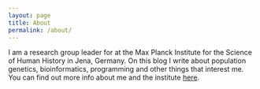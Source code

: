 ```yaml
---
layout: page
title: About
permalink: /about/
---
```


I am a research group leader for at the Max Planck Institute for the Science of Human History in Jena, Germany. On this blog I write about population genetics, bioinformatics, programming and other things that interest me.  You can find out more info about me and the institute [here](http://shh.mpg.de/dag/stephanschiffels).

